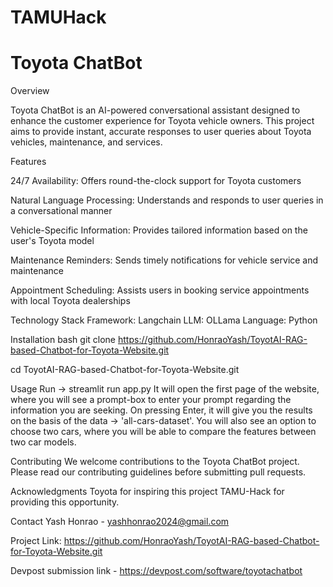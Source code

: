# TAMUHack
# Toyota ChatBot

Overview

Toyota ChatBot is an AI-powered conversational assistant designed to enhance the customer experience for Toyota vehicle owners. This project aims to provide instant, accurate responses to user queries about Toyota vehicles, maintenance, and services.

Features

24/7 Availability: Offers round-the-clock support for Toyota customers

Natural Language Processing: Understands and responds to user queries in a conversational manner

Vehicle-Specific Information: Provides tailored information based on the user's Toyota model

Maintenance Reminders: Sends timely notifications for vehicle service and maintenance

Appointment Scheduling: Assists users in booking service appointments with local Toyota dealerships

Technology Stack
Framework: Langchain
LLM: OLLama
Language: Python

Installation
bash
git clone https://github.com/HonraoYash/ToyotAI-RAG-based-Chatbot-for-Toyota-Website.git

cd ToyotAI-RAG-based-Chatbot-for-Toyota-Website.git

Usage
Run -> streamlit run app.py
It will open the first page of the website, where you will see a prompt-box to enter your prompt regarding the information you are seeking. On pressing Enter, it will give you the results on the basis of the data -> 'all-cars-dataset'. You will also see an option to choose two cars, where you will be able to compare the features between two car models.

Contributing
We welcome contributions to the Toyota ChatBot project. Please read our contributing guidelines before submitting pull requests.


Acknowledgments
Toyota for inspiring this project
TAMU-Hack for providing this opportunity.

Contact
Yash Honrao - yashhonrao2024@gmail.com

Project Link: https://github.com/HonraoYash/ToyotAI-RAG-based-Chatbot-for-Toyota-Website.git

Devpost submission link - https://devpost.com/software/toyotachatbot

